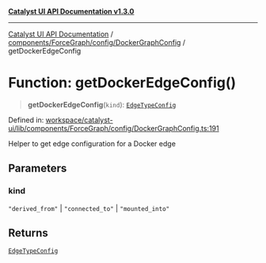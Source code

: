 [**Catalyst UI API Documentation v1.3.0**](../../../../../README.md)

---

[Catalyst UI API Documentation](../../../../../README.md) / [components/ForceGraph/config/DockerGraphConfig](../README.md) / getDockerEdgeConfig

# Function: getDockerEdgeConfig()

> **getDockerEdgeConfig**(`kind`): [`EdgeTypeConfig`](../../types/interfaces/EdgeTypeConfig.md)

Defined in: [workspace/catalyst-ui/lib/components/ForceGraph/config/DockerGraphConfig.ts:191](https://github.com/TheBranchDriftCatalyst/catalyst-ui/blob/main/lib/components/ForceGraph/config/DockerGraphConfig.ts#L191)

Helper to get edge configuration for a Docker edge

## Parameters

### kind

`"derived_from"` | `"connected_to"` | `"mounted_into"`

## Returns

[`EdgeTypeConfig`](../../types/interfaces/EdgeTypeConfig.md)
